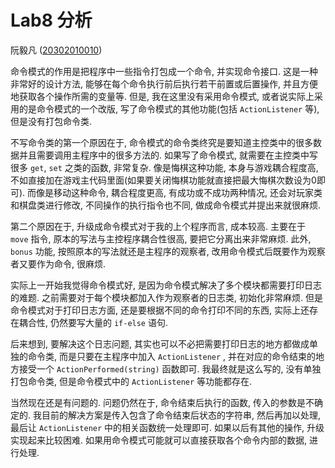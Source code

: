 # Lab8 分析
阮毅凡 ([20302010010](20302010010@fudan.edu.cn))

命令模式的作用是把程序中一些指令打包成一个命令, 并实现命令接口. 这是一种非常好的设计方法, 能够在每个命令执行前后执行若干前置或后置操作, 并且方便地获取各个操作所需的变量等. 但是, 我在这里没有采用命令模式, 或者说实际上采用的是命令模式的一个改版, 写了命令模式的其他功能(包括 `ActionListener` 等), 但是没有打包命令类. 

不写命令类的第一个原因在于, 命令模式的命令类终究是要知道主控类中的很多数据并且需要调用主程序中的很多方法的. 如果写了命令模式, 就需要在主控类中写很多 `get`, `set` 之类的函数, 非常复杂. 像是悔棋这种功能, 本身与游戏耦合程度高, 不如直接加在游戏主代码里面(如果要关闭悔棋功能就直接把最大悔棋次数设为0即可). 而像是移动这种命令, 耦合程度更高, 有成功或不成功两种情况, 还会对玩家类和棋盘类进行修改, 不同操作的执行指令也不同, 做成命令模式并提出来就很麻烦. 

第二个原因在于, 升级成命令模式对于我的上个程序而言, 成本较高. 主要在于 `move` 指令, 原本的写法与主控程序耦合性很高, 要把它分离出来非常麻烦. 此外, `bonus` 功能, 按照原本的写法就还是主程序的观察者, 改用命令模式后既要作为观察者又要作为命令, 很麻烦. 

实际上一开始我觉得命令模式好, 是因为命令模式解决了多个模块都需要打印日志的难题. 之前需要对于每个模块都加入作为观察者的日志类, 初始化非常麻烦. 但是命令模式对于打印日志方面, 还是要根据不同的命令打印不同的东西, 实际上还存在耦合性, 仍然要写大量的 `if-else` 语句.

后来想到, 要解决这个日志问题, 其实也可以不必把需要打印日志的地方都做成单独的命令类, 而是只要在主程序中加入 `ActionListener` , 并在对应的命令结束的地方接受一个 `ActionPerformed(string)` 函数即可. 我最终就是这么写的, 没有单独打包命令类, 但是命令模式中的 `ActionListener` 等功能都存在.

当然现在还是有问题的. 问题仍然在于, 命令结束后执行的函数, 传入的参数是不确定的. 我目前的解决方案是传入包含了命令结束后状态的字符串, 然后再加以处理, 最后让 `ActionListener` 中的相关函数统一处理即可. 如果以后有其他的操作, 升级实现起来比较困难. 如果用命令模式可能就可以直接获取各个命令内部的数据, 进行处理. 
